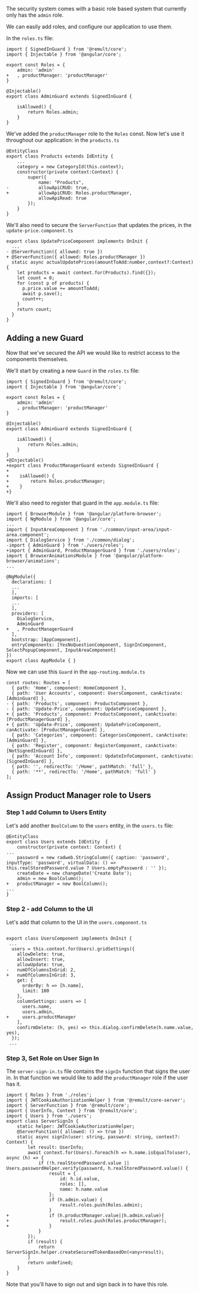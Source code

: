 The security system comes with a basic role based system that currently only has the `admin` role.

We can easily add roles, and configure our application to use them.

In the `roles.ts` file:
```csdiff
import { SignedInGuard } from '@remult/core';
import { Injectable } from '@angular/core';

export const Roles = { 
    admin: 'admin'
+   , productManager: 'productManager'
}

@Injectable()
export class AdminGuard extends SignedInGuard {

    isAllowed() {
        return Roles.admin;
    }
} 
```

We've added the `productManager` role to the `Roles` const.
Now let's use it throughout our application:
in the `products.ts`
```csdiff
@EntityClass
export class Products extends IdEntity {
    ...
    category = new CategoryId(this.context);
    constructor(private context:Context) {
        super({
            name: "Products",
-           allowApiCRUD: true,
+           allowApiCRUD: Roles.productManager,
            allowApiRead: true
        });
    }
} 
```

We'll also need to secure the `ServerFunction` that updates the prices, in the `update-price.component.ts`
```csdiff
export class UpdatePriceComponent implements OnInit {
  ...
- @ServerFunction({ allowed: true })
+ @ServerFunction({ allowed: Roles.productManager })
  static async actualUpdatePrices(amountToAdd:number,context?:Context) {
    let products = await context.for(Products).find({});
    let count = 0;
    for (const p of products) {
      p.price.value += amountToAdd;
      await p.save();
      count++;
    }
    return count;
  }
}
```
## Adding a new Guard
Now that we've secured the API we would like to restrict access to the components themselves.

We'll start by creating a new `Guard` in the `roles.ts` file:
```csdiff
import { SignedInGuard } from '@remult/core';
import { Injectable } from '@angular/core';

export const Roles = { 
    admin: 'admin'
    , productManager: 'productManager'
}

@Injectable()
export class AdminGuard extends SignedInGuard {

    isAllowed() {
        return Roles.admin;
    }
} 
+@Injectable()
+export class ProductManagerGuard extends SignedInGuard {
+
+    isAllowed() {
+        return Roles.productManager;
+    }
+} 
```

We'll also need to register that guard in the `app.module.ts` file:
```csdiff
import { BrowserModule } from '@angular/platform-browser';
import { NgModule } from '@angular/core';
...
import { InputAreaComponent } from './common/input-area/input-area.component';
import { DialogService } from './common/dialog';
-import { AdminGuard } from './users/roles';
+import { AdminGuard, ProductManagerGuard } from './users/roles';
import { BrowserAnimationsModule } from '@angular/platform-browser/animations';
...

@NgModule({
  declarations: [
  ...
  ],
  imports: [
  ...
  ],
  providers: [
    DialogService,
    AdminGuard
+   , ProductManagerGuard
  ],
  bootstrap: [AppComponent],
  entryComponents: [YesNoQuestionComponent, SignInComponent, SelectPopupComponent, InputAreaComponent]
})
export class AppModule { }

```

Now we can use this `Guard` in the `app-routing.module.ts`
```csdiff
const routes: Routes = [
  { path: 'Home', component: HomeComponent },
  { path: 'User Accounts', component: UsersComponent, canActivate: [AdminGuard] },
- { path: 'Products', component: ProductsComponent },
- { path: 'Update-Price', component: UpdatePriceComponent },
+ { path: 'Products', component: ProductsComponent, canActivate: [ProductManagerGuard] },
+ { path: 'Update-Price', component: UpdatePriceComponent, canActivate: [ProductManagerGuard] },
  { path: 'Categories', component: CategoriesComponent, canActivate: [AdminGuard] },
  { path: 'Register', component: RegisterComponent, canActivate: [NotSignedInGuard] },
  { path: 'Account Info', component: UpdateInfoComponent, canActivate: [SignedInGuard] },
  { path: '', redirectTo: '/Home', pathMatch: 'full' },
  { path: '**', redirectTo: '/Home', pathMatch: 'full' }
];
```

## Assign Product Manager role to Users

### Step 1 add Column to Users Entity
Let's add another `BoolColumn` to the `users` entity, in the `users.ts` file:
```csdiff
@EntityClass
export class Users extends IdEntity  {
    constructor(private context: Context) {
...
    password = new radweb.StringColumn({ caption: 'password', inputType: 'password', virtualData: () => this.realStoredPassword.value ? Users.emptyPassword : '' });
    createDate = new changeDate('Create Date');
    admin = new BoolColumn();
+   productManager = new BoolColumn();
...
}
```

### Step 2 - add Column to the UI
Let's add that column to the UI in the `users.component.ts`
```csdiff

export class UsersComponent implements OnInit {
 ...
  users = this.context.for(Users).gridSettings({
    allowDelete: true,
    allowInsert: true,
    allowUpdate: true,
-   numOfColumnsInGrid: 2,
+   numOfColumnsInGrid: 3,
    get: {
      orderBy: h => [h.name],
      limit: 100
    },
    columnSettings: users => [
      users.name,
      users.admin,
+     users.productManager
    ],
    confirmDelete: (h, yes) => this.dialog.confirmDelete(h.name.value, yes),
  });
 ...
```

### Step 3, Set Role on User Sign In

The `server-sign-in.ts` file contains the `signIn` function that signs the user in. In that function we would like to add the `productManager` role if the user has it.
```csdiff
import { Roles } from './roles';
import { JWTCookieAuthorizationHelper } from '@remult/core-server';
import { ServerFunction } from '@remult/core';
import { UserInfo, Context } from '@remult/core';
import { Users } from './users';
export class ServerSignIn {
    static helper: JWTCookieAuthorizationHelper;
    @ServerFunction({ allowed: () => true })
    static async signIn(user: string, password: string, context?: Context) {
        let result: UserInfo;
        await context.for(Users).foreach(h => h.name.isEqualTo(user), async (h) => {
            if (!h.realStoredPassword.value || Users.passwordHelper.verify(password, h.realStoredPassword.value)) {
                result = {
                    id: h.id.value,
                    roles: [],
                    name: h.name.value
                };
                if (h.admin.value) {
                    result.roles.push(Roles.admin);
                }
+               if (h.productManager.value||h.admin.value){
+                   result.roles.push(Roles.productManager);
+               }
            }
        });
        if (result) {
            return ServerSignIn.helper.createSecuredTokenBasedOn(<any>result);
        }
        return undefined;
    }
}
```

Note that you'll have to sign out and sign back in to have this role.

